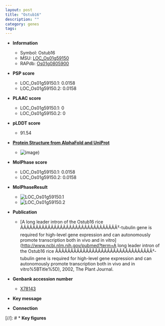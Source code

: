 ```yaml
---
layout: post
title: "Ostub16"
description: ""
category: genes
tags: 
---
```


* **Information**  
    + Symbol: Ostub16  
    + MSU: [LOC_Os01g59150](http://rice.plantbiology.msu.edu/cgi-bin/ORF_infopage.cgi?orf=LOC_Os01g59150)  
    + RAPdb: [Os01g0805900](http://rapdb.dna.affrc.go.jp/viewer/gbrowse_details/irgsp1?name=Os01g0805900)  

* **PSP score**  
    + LOC_Os01g59150.1: 0.0158 
    + LOC_Os01g59150.2: 0.0158 

* **PLAAC score**  
    + LOC_Os01g59150.1: 0 
    + LOC_Os01g59150.2: 0 

* **pLDDT score**
    + 91.54

* **[Protein Structure from AlphaFold and UniProt](https://www.uniprot.org/uniprotkb/P45960/entry#structure)**
    + ![image](https://ricepsp.github.io/images/P/AF-P45960-F1.png))

* **MolPhase score**
    + LOC_Os01g59150.1: 0.0158
    + LOC_Os01g59150.2: 0.0158

* **MolPhaseResult**
    + ![LOC_Os01g59150.1](https://ricepsp.github.io/pictures/LOC_Os01g/LOC_Os01g59150.1.png)
    + ![LOC_Os01g59150.2](https://ricepsp.github.io/pictures/LOC_Os01g/LOC_Os01g59150.2.png)

* **Publication**  
    + [A long leader intron of the Ostub16 rice ÃÂÃÂÃÂÃÂÃÂÃÂÃÂÃÂÃÂÃÂÃÂÃÂÃÂÃÂÃÂÃÂ²-tubulin gene is required for high-level gene expression and can autonomously promote transcription both in vivo and in vitro](http://www.ncbi.nlm.nih.gov/pubmed?term=A long leader intron of the Ostub16 rice ÃÂÃÂÃÂÃÂÃÂÃÂÃÂÃÂÃÂÃÂÃÂÃÂÃÂÃÂÃÂÃÂ²-tubulin gene is required for high-level gene expression and can autonomously promote transcription both in vivo and in vitro%5BTitle%5D), 2002, The Plant Journal.

* **Genbank accession number**  
    + [X78143](http://www.ncbi.nlm.nih.gov/nuccore/X78143)

* **Key message**  

* **Connection**  

[//]: # * **Key figures**  


